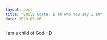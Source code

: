 ```yaml
---
layout: post
title: "Emily Costa, I am who You say I am"
date: 2020-06-26
---
```


I am a child of God :-D
